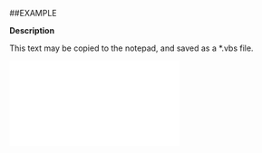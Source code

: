 

##EXAMPLE

**Description**

This text may be copied to the notepad, and saved as a *.vbs file.

![](../../Examples/vbs/ClientScript.OnSelectionMailmergeEnd.vbs.txt)





